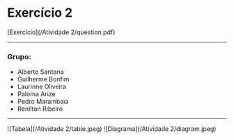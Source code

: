 # Exercício 2

[Exercício](/Atividade 2/question.pdf)

----
### Grupo: 
- Alberto Santana
- Guilherme Bonfim
- Laurinne Oliveira
- Paloma Arize
- Pedro Marambaia
- Renilton Ribeiro

---

![Tabela](/Atividade 2/table.jpeg)
![Diagrama](/Atividade 2/diagram.jpeg)
